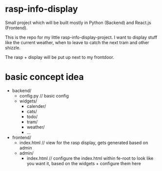 # rasp-info-display
Small project which will be built mostly in Python (Backend) and React.js (Frontend).

This is the repo for my little rasp-info-display-project. I want to display stuff like the current weather, when to leave to catch the next tram and other shizzle.

The rasp + display will be put up next to my frontdoor.

# basic concept idea

* backend/
	* config.py // basic config
	* widgets/
		* calender/
		* cats/
		* todo/
		* tram/
		* weather/
		* ...
* frontend/
	* index.html // view for the rasp display, gets
				 generated based on admin
	* admin/
		* index.html // configure the index.html within
					 fe-root to look like you want it, 
					 based on the widgets + configure 
					 them here